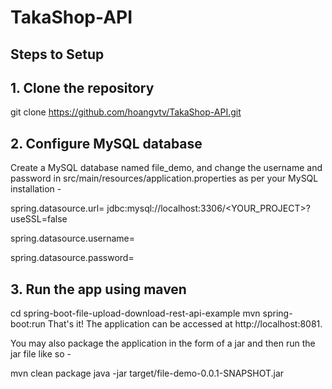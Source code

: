 # TakaShop-API

## Steps to Setup
## 1. Clone the repository
git clone https://github.com/hoangvtv/TakaShop-API.git

## 2. Configure MySQL database

Create a MySQL database named file_demo, and change the username and password in src/main/resources/application.properties as per your MySQL installation - 

spring.datasource.url= jdbc:mysql://localhost:3306/<YOUR_PROJECT>?useSSL=false

spring.datasource.username= <YOUR MYSQL USERNAME>
  
spring.datasource.password= <YOUR MYSQL PASSWORD>

## 3. Run the app using maven

cd spring-boot-file-upload-download-rest-api-example
mvn spring-boot:run
That's it! The application can be accessed at http://localhost:8081.

You may also package the application in the form of a jar and then run the jar file like so -

mvn clean package
java -jar target/file-demo-0.0.1-SNAPSHOT.jar
